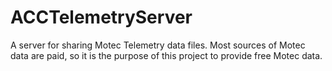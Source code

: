# ACCTelemetryServer
A server for sharing Motec Telemetry data files. Most sources of Motec data are paid, so it is the purpose of this project to provide free Motec data.
